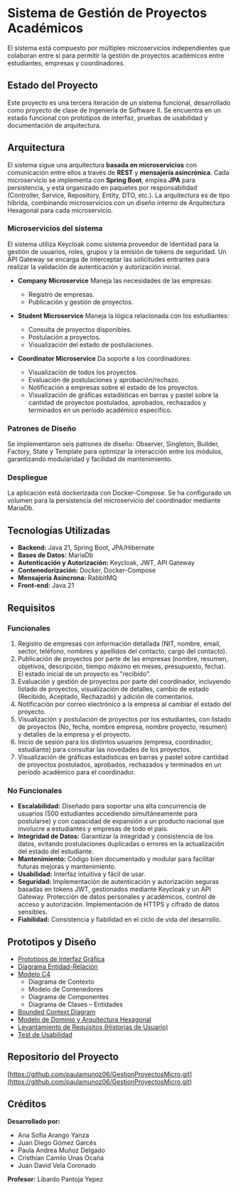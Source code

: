 # Sistema de Gestión de Proyectos Académicos

El sistema está compuesto por múltiples microservicios independientes que colaboran entre sí para permitir la gestión de proyectos académicos entre estudiantes, empresas y coordinadores.

## Estado del Proyecto
Este proyecto es una tercera iteración de un sistema funcional, desarrollado como proyecto de clase de Ingeniería de Software II. Se encuentra en un estado funcional con prototipos de interfaz, pruebas de usabilidad y documentación de arquitectura. 

## Arquitectura

El sistema sigue una arquitectura **basada en microservicios** con comunicación entre ellos a través de **REST** y **mensajería asincrónica**. Cada microservicio se implementa con **Spring Boot**, emplea **JPA** para persistencia, y está organizado en paquetes por responsabilidad (Controller, Service, Repository, Entity, DTO, etc.). La arquitectura es de tipo híbrida, combinando microservicios con un diseño interno de Arquitectura Hexagonal para cada microservicio. 

### Microservicios del sistema

El sistema utiliza Keycloak como sistema proveedor de identidad para la gestión de usuarios, roles, grupos y la emisión de tokens de seguridad. Un API Gateway se encarga de interceptar las solicitudes entrantes para realizar la validación de autenticación y autorización inicial. 

- **Company Microservice**
  Maneja las necesidades de las empresas:
  - Registro de empresas. 
  - Publicación y gestión de proyectos. 

- **Student Microservice**
  Maneja la lógica relacionada con los estudiantes:
  - Consulta de proyectos disponibles. 
  - Postulación a proyectos. 
  - Visualización del estado de postulaciones. 

- **Coordinator Microservice**
  Da soporte a los coordinadores:
  - Visualización de todos los proyectos. 
  - Evaluación de postulaciones y aprobación/rechazo. 
  - Notificación a empresas sobre el estado de los proyectos. 
  - Visualización de gráficas estadísticas en barras y pastel sobre la cantidad de proyectos postulados, aprobados, rechazados y terminados en un período académico específico. 

### Patrones de Diseño

Se implementaron seis patrones de diseño: Observer, Singleton, Builder, Factory, State y Template para optimizar la interacción entre los módulos, garantizando modularidad y facilidad de mantenimiento. 

### Despliegue

La aplicación está dockerizada con Docker-Compose. Se ha configurado un volumen para la persistencia del microservicio del coordinador mediante MariaDb. 

## Tecnologías Utilizadas

* **Backend:** Java 21, Spring Boot, JPA/Hibernate
* **Bases de Datos:** MariaDb  
* **Autenticación y Autorización:** Keycloak, JWT, API Gateway 
* **Contenedorización:** Docker, Docker-Compose 
* **Mensajería Asíncrona:** RabbitMQ 
* **Front-end:** Java 21 

## Requisitos
### Funcionales
1.  Registro de empresas con información detallada (NIT, nombre, email, sector, teléfono, nombres y apellidos del contacto, cargo del contacto). 
2.  Publicación de proyectos por parte de las empresas (nombre, resumen, objetivos, descripción, tiempo máximo en meses, presupuesto, fecha). El estado inicial de un proyecto es "recibido". 
3.  Evaluación y gestión de proyectos por parte del coordinador, incluyendo listado de proyectos, visualización de detalles, cambio de estado (Recibido, Aceptado, Rechazado) y adición de comentarios. 
4.  Notificación por correo electrónico a la empresa al cambiar el estado del proyecto. 
5.  Visualización y postulación de proyectos por los estudiantes, con listado de proyectos (No, fecha, nombre empresa, nombre proyecto, resumen) y detalles de la empresa y el proyecto. 
6.  Inicio de sesión para los distintos usuarios (empresa, coordinador, estudiante) para consultar las novedades de los proyectos. 
7.  Visualización de gráficas estadísticas en barras y pastel sobre cantidad de proyectos postulados, aprobados, rechazados y terminados en un período académico para el coordinador. 

### No Funcionales
-   **Escalabilidad:** Diseñado para soportar una alta concurrencia de usuarios (500 estudiantes accediendo simultáneamente para postularse) y con capacidad de expansión a un producto nacional que involucre a estudiantes y empresas de todo el país. 
-   **Integridad de Datos:** Garantizar la integridad y consistencia de los datos, evitando postulaciones duplicadas o errores en la actualización del estado del estudiante. 
-   **Mantenimiento:** Código bien documentado y modular para facilitar futuras mejoras y mantenimiento. 
-   **Usabilidad:** Interfaz intuitiva y fácil de usar.
-   **Seguridad:** Implementación de autenticación y autorización seguras basadas en tokens JWT, gestionados mediante Keycloak y un API Gateway.  Protección de datos personales y académicos, control de acceso y autorización. Implementación de HTTPS y cifrado de datos sensibles. 
-   **Fiabilidad:** Consistencia y fiabilidad en el ciclo de vida del desarrollo. 

## Prototipos y Diseño
-   [Prototipos de Interfaz Gráfica](https://www.figma.com/design/5V1ec7uQPEZeMPGu4EzIRq/Gesti%C3%B3n-De-Proyectos-Acad%C3%A9micos?node-id=450-259&p=f&t=W0WP2pIvaqkZJR3k-0) 
-   [Diagrama Entidad-Relación](https://drive.google.com/file/d/1I6pi0R7gYwSiqrWNn6MVyKbS7FnPlVaR/view?usp=sharing) 
-   [Modelo C4](https://drive.google.com/file/d/1I6pi0R7gYwSiqrWNn6MVyKbS7FnPlVaR/view?usp=sharing) 
    * Diagrama de Contexto 
    * Modelo de Contenedores 
    * Diagrama de Componentes 
    * Diagrama de Clases – Entidades 
-   [Bounded Context Diagram](https://drive.google.com/file/d/1I6pi0R7gYwSiqrWNn6MVyKbS7FnPlVaR/view?usp=sharing)
-   [Modelo de Dominio y Arquitectura Hexagonal](https://drive.google.com/file/d/1I6pi0R7gYwSiqrWNn6MVyKbS7FnPlVaR/view?usp=sharing) 
-   [Levantamiento de Requisitos (Historias de Usuario)](https://docs.google.com/spreadsheets/d/1hG2GuJDQpcxUXRv70Yiytuf38SZNCaiGbclfKXcRKBk/edit?usp=sharing) 
-   [Test de Usabilidad](https://docs.google.com/spreadsheets/d/1pmMF3Gd32J0-KrMs3bDB2ZYqA62sIhG9D5hBbXWHq5U/edit?gid=946668092#gid=946668092) 

## Repositorio del Proyecto
[https://github.com/paulamunoz06/GestionProyectosMicro.git](https://github.com/paulamunoz06/GestionProyectosMicro.git) 

## Créditos
**Desarrollado por:**
-   Ana Sofía Arango Yanza 
-   Juan Diego Gómez Garcés 
-   Paula Andrea Muñoz Delgado 
-   Cristhian Camilo Unas Ocaña 
-   Juan David Vela Coronado 

**Profesor:** Libardo Pantoja Yepez 
